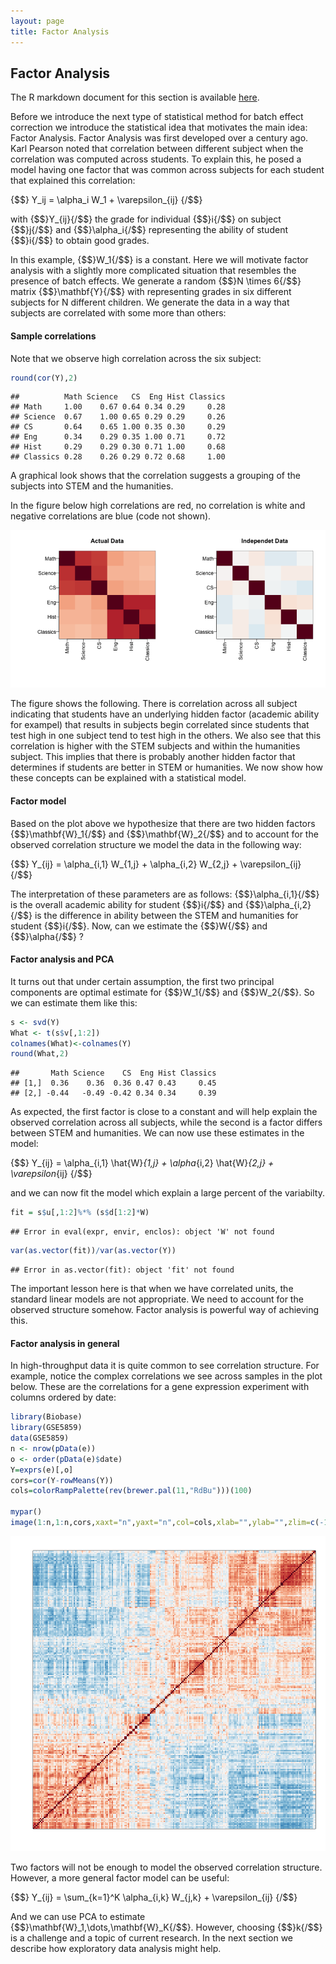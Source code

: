 ```yaml
---
layout: page
title: Factor Analysis
---
```




## Factor Analysis

The R markdown document for this section is available [here](https://github.com/genomicsclass/labs/tree/master/batch/factor_analysis.Rmd).

Before we introduce the next type of statistical method for batch effect correction we introduce the statistical idea that motivates the main idea: Factor Analysis. Factor Analysis was first developed over a century ago. Karl Pearson noted that correlation between different subject when the correlation was computed across students. To explain this, he posed a model having one factor that was common across subjects for each student that explained this correlation:

{$$}
Y_ij = \alpha_i W_1 + \varepsilon_{ij}
{/$$}

with {$$}Y_{ij}{/$$} the grade for individual {$$}i{/$$} on subject {$$}j{/$$} and {$$}\alpha_i{/$$} representing the ability of student {$$}i{/$$} to obtain good grades. 

In this example, {$$}W_1{/$$} is a constant. Here we will motivate factor analysis with a slightly more complicated situation that resembles the presence of batch effects. We generate a random {$$}N \times 6{/$$} matrix {$$}\mathbf{Y}{/$$} with representing grades in six different subjects for N different children. We generate the data in a way that subjects are correlated with some more than others:



#### Sample correlations

Note that we observe high correlation across the six subject:

```r
round(cor(Y),2)
```

```
##          Math Science   CS  Eng Hist Classics
## Math     1.00    0.67 0.64 0.34 0.29     0.28
## Science  0.67    1.00 0.65 0.29 0.29     0.26
## CS       0.64    0.65 1.00 0.35 0.30     0.29
## Eng      0.34    0.29 0.35 1.00 0.71     0.72
## Hist     0.29    0.29 0.30 0.71 1.00     0.68
## Classics 0.28    0.26 0.29 0.72 0.68     1.00
```

A graphical look shows that the correlation suggests a grouping of the subjects into STEM and the humanities.

In the figure below high correlations are red, no correlation is white and negative correlations are blue (code not shown).

![Images of correlation between columns. High correlation is red, no correlation is white, and negative correlation is blue.](images/R/factor_analysis-tmp-correlation_images-1.png) 

The figure shows the following. There is correlation across all subject indicating that students have an underlying hidden factor (academic ability for exampel) that results in subjects begin correlated since students that test high in one subject tend to test high in the others. We also see that this correlation is higher with the STEM subjects and within the humanities subject. This implies that there is probably another hidden factor that determines if students are better in STEM or humanities. We now show how these concepts can be explained with a statistical model.

#### Factor model

Based on the plot above we hypothesize that there are two hidden factors {$$}\mathbf{W}_1{/$$} and {$$}\mathbf{W}_2{/$$} and to account for the observed correlation structure we model the data in the following way:

{$$}
Y_{ij} = \alpha_{i,1} W_{1,j} + \alpha_{i,2} W_{2,j} + \varepsilon_{ij}
{/$$}

The interpretation of these parameters are as follows: {$$}\alpha_{i,1}{/$$} is the overall academic ability for student {$$}i{/$$} and {$$}\alpha_{i,2}{/$$} is the difference in ability between the STEM and humanities for student {$$}i{/$$}. Now, can we estimate the {$$}W{/$$} and {$$}\alpha{/$$} ? 

#### Factor analysis and PCA

It turns out that under certain assumption, the first two principal components are optimal estimate for {$$}W_1{/$$} and {$$}W_2{/$$}. So we can estimate them like this:


```r
s <- svd(Y)
What <- t(s$v[,1:2])
colnames(What)<-colnames(Y)
round(What,2)
```

```
##       Math Science    CS  Eng Hist Classics
## [1,]  0.36    0.36  0.36 0.47 0.43     0.45
## [2,] -0.44   -0.49 -0.42 0.34 0.34     0.39
```

As expected, the first factor is close to a constant and will help explain the observed correlation across all subjects, while the second is a factor differs between STEM and humanities. We can now use these estimates in the model:

{$$}
Y_{ij} = \alpha_{i,1} \hat{W}_{1,j} + \alpha_{i,2} \hat{W}_{2,j} + \varepsilon_{ij}
{/$$}
 
and we can now fit the model which explain a large percent of the variabilty.


```r
fit = s$u[,1:2]%*% (s$d[1:2]*W)
```

```
## Error in eval(expr, envir, enclos): object 'W' not found
```

```r
var(as.vector(fit))/var(as.vector(Y))
```

```
## Error in as.vector(fit): object 'fit' not found
```

The important lesson here is that when we have correlated units, the standard linear models are not appropriate. We need to account for the observed structure somehow. Factor analysis is powerful way of achieving this. 

#### Factor analysis in general

In high-throughput data it is quite common to see correlation structure. For example, notice the complex correlations we see across samples in the plot below. These are the correlations for a gene expression experiment with columns ordered by date:


```r
library(Biobase)
library(GSE5859)
data(GSE5859)
n <- nrow(pData(e))
o <- order(pData(e)$date)
Y=exprs(e)[,o]
cors=cor(Y-rowMeans(Y))
cols=colorRampPalette(rev(brewer.pal(11,"RdBu")))(100)

mypar()
image(1:n,1:n,cors,xaxt="n",yaxt="n",col=cols,xlab="",ylab="",zlim=c(-1,1))
```

![Image of correlations. Cell i,j  represents correlation between samples i and j. Red is high, white is 0 and red is negative.](images/R/factor_analysis-tmp-gene_expression_correlations-1.png) 

Two factors will not be enough to model the observed correlation structure. However, a more general factor model can be useful:

{$$}
Y_{ij} = \sum_{k=1}^K \alpha_{i,k} W_{j,k} + \varepsilon_{ij}
{/$$}

And we can use PCA to estimate {$$}\mathbf{W}_1,\dots,\mathbf{W}_K{/$$}. However, choosing {$$}k{/$$} is a challenge and a topic of current research. In the next section we describe how exploratory data analysis might help.


